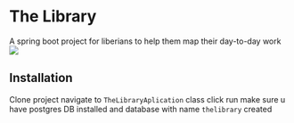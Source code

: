 # The Library
A spring boot project for liberians to help them map their day-to-day work
<img src="/image1.png"  />
## Installation 
Clone project navigate to ```TheLibraryAplication``` class click run make sure u have postgres DB installed and database with name ```thelibrary``` created 
